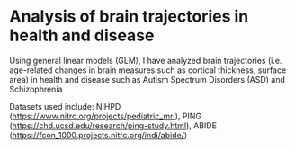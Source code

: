 # Analysis of brain trajectories in health and disease

Using general linear models (GLM), I have analyzed brain trajectories (i.e. age-related changes in brain measures such as cortical thickness, surface area) in health and disease such as Autism Spectrum Disorders (ASD) and Schizophrenia

Datasets used include:
NIHPD (https://www.nitrc.org/projects/pediatric_mri),
PING (https://chd.ucsd.edu/research/ping-study.html), 
ABIDE (https://fcon_1000.projects.nitrc.org/indi/abide/) 
